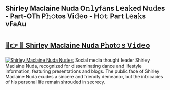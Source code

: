 ## Shirley Maclaine Nuda O𝚗𝚕yf𝚊ns L𝚎a𝚔ed N𝚞𝚍es - Part-OTh P𝚑𝚘tos Vi𝚍𝚎o - H𝚘𝚝 Part L𝚎a𝚔s vFaAu

# <h2><a href="http://kf76gl.oniu.top/?m=Shirley+Maclaine+Nuda">🔗👉 🔴 Shirley Maclaine Nuda P𝚑ot𝚘𝚜 V𝚒d𝚎o</a></h2>

[![Shirley Maclaine Nuda Nu𝚍e𝚜](https://i.imgur.com/0qMVB7G.gif)](http://kf76gl.oniu.top/?m=Shirley+Maclaine+Nuda)
Social media thought leader Shirley Maclaine Nuda, recognized for disseminating dance and lifestyle information, featuring presentations and blogs. The public face of Shirley Maclaine Nuda exudes a sincere and friendly demeanor, but the intricacies of his personal life remain shrouded in secrecy.  
